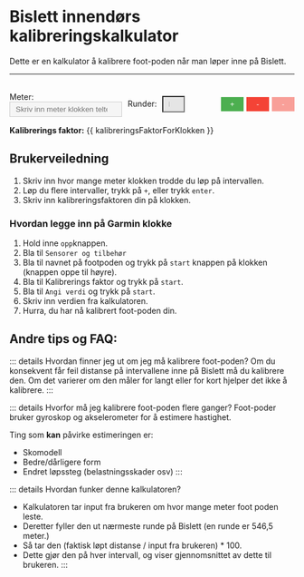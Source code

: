 # Bislett innendørs kalibreringskalkulator

Dette er en kalkulator å kalibrere foot-poden når man løper inne på Bislett.

---

<br>

<script setup>
import { ref, computed, watch, nextTick } from 'vue'

const intervaller = ref([{ meter: '', runder: 1 }])

const leggTilIntervall = async (index) => {
  intervaller.value.splice(index + 1, 0, { meter: '', runder: 1 })
  await nextTick()  // wait for DOM update
  const nextMeterInput = document.querySelector(`[data-ref="meterInput${index + 1}"]`)
  if (nextMeterInput) {
    nextMeterInput.focus()
  }
}


// Helper function to compute the rounds
const computeRounds = (meters) => {
  const oneRound = 546.5
  return Math.round(meters / oneRound)
}

// Watch for changes in the intervaller array
watch(intervaller, (newIntervaller) => {
  for (let intervall of newIntervaller) {
    intervall.runder = computeRounds(intervall.meter)
  }
}, { deep: true })

const kalibreringsVerdier = computed(() => {
  const meterSum = intervaller.value.reduce((acc, interval) => {
    const meter = parseFloat(interval.meter);
    return acc + (isNaN(meter) ? 0 : meter);
  }, 0);
  
  const roundsSum = intervaller.value.reduce((acc, interval) => {
    const rounds = parseInt(interval.runder);
    return acc + (isNaN(rounds) ? 0 : rounds);
  }, 0);
  
  if (meterSum <= 0 || roundsSum <= 0) {
    return '';
  }
  
  return (((546.5 * roundsSum) / meterSum) * 100).toFixed(8);
});

const gjennomsnittligKalibreringsverdi = computed(() => {
  const value = kalibreringsVerdier.value;
  if (value === '') {
    return '';
  }
  return parseFloat(value).toFixed(8);
});


const kalibreringsFaktorForKlokken = computed(() => {
  const value = parseFloat(gjennomsnittligKalibreringsverdi.value);
  if (isNaN(value)) {
    return "-"
  }
  return value.toFixed(1);
})



const fjernIntervall = (index) => {
  intervaller.value.splice(index, 1)
}
</script>

<div v-for="(intervall, index) in intervaller" :key="index" style="margin-bottom: 15px; display: flex; align-items: center;">
  <label style="flex: 1;">
    Meter:
    <input :data-ref="`meterInput${index}`" v-model="intervall.meter" type="number" min="0" placeholder="Skriv inn meter klokken telte" @keyup.enter="leggTilIntervall(index)" style="margin-right: 10px; background-color: #f5f5f5; border: 1px solid #ccc; padding: 5px 10px;"/>
  </label>
  <label style="flex: 1;">
    Runder:
    <input 
      v-model="intervall.runder" 
      type="number" 
      min="1" 
      placeholder="Runder" 
      readonly
      style="width: 40px; 
        text-align: center; 
        background-color: #e5e5e5;  <!-- This is where you had an inline comment -->
        border: 1px solid #ccc; 
        padding: 5px 10px; 
        margin-left: 5px; 
        margin-right: 5px;
        cursor: default;">
  </label>
  <button v-if="index !== intervaller.length - 1" style="opacity: 0; cursor: default; width: 40px; margin-left: 5px;" disabled></button>
  <button v-else @click="leggTilIntervall(index)" style="background-color: #4CAF50; color: white; border: none; padding: 5px 10px; cursor: pointer; margin-left: 5px; width: 40px;">+</button>
  <button @click="fjernIntervall(index)" v-if="intervaller.length > 1" style="background-color: #f44336; color: white; border: none; padding: 5px 10px; cursor: pointer; margin-left: 5px; width: 40px;">-</button>
  <button v-else style="background-color: #f44336; color: white; border: none; padding: 5px 10px; cursor: not-allowed; margin-left: 5px; width: 40px; opacity: 0.5;" disabled>-</button>
</div>

<p><strong>Kalibrerings faktor:</strong> {{ kalibreringsFaktorForKlokken }}</p>


## Brukerveiledning
1. Skriv inn hvor mange meter klokken trodde du løp på intervallen.
2. Løp du flere intervaller, trykk på `+`, eller trykk `enter`.
3. Skriv inn kalibreringsfaktoren din på klokken.

### Hvordan legge inn på Garmin klokke
1. Hold inne `opp`knappen.
2. Bla til `Sensorer og tilbehør`
3. Bla til navnet på footpoden og trykk på `start` knappen på klokken (knappen oppe til høyre).
4. Bla til Kalibrerings faktor og trykk på `start`.
5. Bla til `Angi verdi` og trykk på `start`.
6. Skriv inn verdien fra kalkulatoren.
7. Hurra, du har nå kalibrert foot-poden din.

## Andre tips og FAQ:

::: details Hvordan finner jeg ut om jeg må kalibrere foot-poden?
Om du konsekvent får feil distanse på intervallene inne på Bislett må du kalibrere den. Om det varierer om den måler for langt eller for kort hjelper det ikke å kalibrere.
:::

::: details Hvorfor må jeg kalibrere foot-poden flere ganger?
Foot-poder bruker gyroskop og akselerometer for å estimere hastighet.

Ting som **kan** påvirke estimeringen er:
* Skomodell
* Bedre/dårligere form
* Endret løpssteg (belastningsskader osv)
:::

::: details Hvordan funker denne kalkulatoren?
* Kalkulatoren tar input fra brukeren om hvor mange meter foot poden leste.
* Deretter fyller den ut nærmeste runde på Bislett (en runde er 546,5 meter.)
* Så tar den (faktisk løpt distanse / input fra brukeren) * 100.
* Dette gjør den på hver intervall, og viser gjennomsnittet av dette til brukeren.
:::